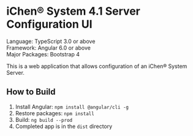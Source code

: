 # iChen&reg; System 4.1 Server Configuration UI

Language: TypeScript 3.0 or above  
Framework: Angular 6.0 or above  
Major Packages: Bootstrap 4

This is a web application that allows configuration of an iChen&reg; System Server.

## How to Build

1. Install Angular: `npm install @angular/cli -g`
2. Restore packages: `npm install`
3. Build: `ng build --prod`
4. Completed app is in the `dist` directory
